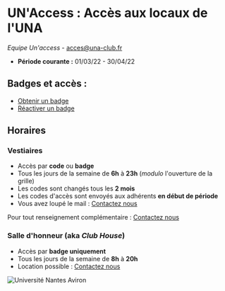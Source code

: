 # UN'Access : Accès aux locaux de l'UNA
*Equipe Un'access* -  [acces@una-club.fr](mailto:acces@una-club.fr?subject=[UNAccess]%20Contact)  
- **Période courante :** 01/03/22 - 30/04/22  

## Badges et accès :
 - [Obtenir un badge](https://www.univ-nantes-aviron.fr/collect/description/113648-h-badge-d-acces?header=%2Fpage%2F662072-badge-d-acces)
 - [Réactiver un badge](https://docs.google.com/forms/d/e/1FAIpQLScCN5l2NMYkhbr3W7-YVlHZwUt42O2S5TpLKOGhfKOWxjqJHA/viewform)

## Horaires
### Vestiaires   
- Accès par **code** ou **badge**
- Tous les jours de la semaine de **6h** à **23h** (*modulo* l'ouverture de la grille)
- Les codes sont changés tous les **2 mois**
- Les codes d'accès sont envoyés aux adhérents **en début de période**
- Vous avez loupé le mail : [Contactez nous](mailto:acces@una-club.fr?subject=[UNAccess]%20Code)

Pour tout renseignement complémentaire : [Contactez nous](mailto:acces@una-club.fr?subject=[UNAccess]%20Question)
### Salle d'honneur (aka *Club House*)
- Accès par **badge uniquement**
- Tous les jours de la semaine de **8h** à **20h**    
- Location possible  : [Contactez nous](mailto:tresorier@una-club.fr?cc=acces@una-club.fr) 


![Université Nantes Aviron](https://i.imgur.com/cmt0gDr.png)
